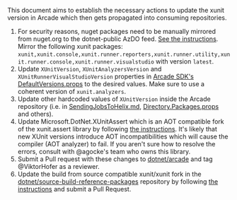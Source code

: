 This document aims to establish the necessary actions to update the xunit version in Arcade which then gets propagated into consuming repositories.

1. For security reasons, nuget packages need to be manually mirrored from nuget.org to the dotnet-public AzDO feed. [See the instructions](/Documentation/MirroringPackages.md). Mirror the following xunit packages: `xunit,xunit.console,xunit.runner.reporters,xunit.runner.utility,xunit.runner.console,xunit.runner.visualstudio` with version `latest`.
2. Update `XUnitVersion`, `XUnitAnalyzersVersion` and `XUnitRunnerVisualStudioVersion` properties in [Arcade SDK's DefaultVersions.props](/src/Microsoft.DotNet.Arcade.Sdk/tools/DefaultVersions.props) to the desired values. Make sure to use a coherent version of `xunit.analyzers`.
3. Update other hardcoded values of `XUnitVersion` inside the Arcade repository (i.e. in [SendingJobsToHelix.md](/Documentation/AzureDevOps/SendingJobsToHelix.md), [Directory.Packages.props](/Directory.Packages.props) and others).
4. Update Microsoft.DotNet.XUnitAssert which is an AOT compatible fork of the xunit.assert library by following [the instructions](/src/Microsoft.DotNet.XUnitAssert/README.md). It's likely that new XUnit versions introduce AOT incompatibilities which will cause the compiler (AOT analyzer) to fail. If you aren't sure how to resolve the errors, consult with @agocke's team who owns this library.
5. Submit a Pull request with these changes to [dotnet/arcade](https://github.com/dotnet/arcade) and tag @ViktorHofer as a reviewer.
6. Update the build from source compatible xunit/xunit fork in the [dotnet/source-build-reference-packages](https://github.com/dotnet/source-build-reference-packages/tree/main/src/externalPackages) repository by following [the instructions](https://github.com/dotnet/source-build-reference-packages) and submit a Pull Request.
